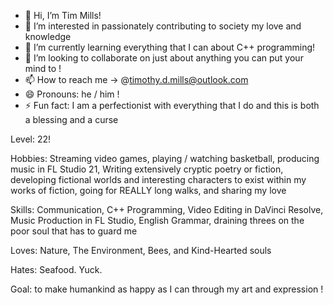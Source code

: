 - 👋 Hi, I’m Tim Mills!
- 👀 I’m interested in passionately contributing to society my love and knowledge
- 🌱 I’m currently learning everything that I can about C++ programming! 
- 💞️ I’m looking to collaborate on just about anything you can put your mind to !
- 📫 How to reach me -> @timothy.d.mills@outlook.com
- 😄 Pronouns: he / him !
- ⚡ Fun fact: I am a perfectionist with everything that I do and this is both a blessing and a curse

Level: 22!

Hobbies: Streaming video games, playing / watching basketball, producing music in FL Studio 21, Writing extensively cryptic poetry or fiction, developing fictional worlds and interesting characters to exist within my works of fiction, going for REALLY long walks, and sharing my love

Skills: Communication, C++ Programming, Video Editing in DaVinci Resolve, Music Production in FL Studio, English Grammar, draining threes on the poor soul that has to guard me

Loves: Nature, The Environment, Bees, and Kind-Hearted souls

Hates: Seafood. Yuck.

Goal: to make humankind as happy as I can through my art and expression !
